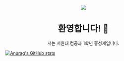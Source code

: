
<!--
**seongje4954/seongje4954** is a ✨ _special_ ✨ repository because its `README.md` (this file) appears on your GitHub profile.

Here are some ideas to get you started:

- 🔭 I’m currently working on ...
- 🌱 I’m currently learning ...
- 👯 I’m looking to collaborate on ...
- 🤔 I’m looking for help with ...
- 💬 Ask me about ...
- 📫 How to reach me: ...
- 😄 Pronouns: ...
- ⚡ Fun fact: ...
-->
<p align="center">
  <img src="https://img.shields.io/badge/👋-안녕하세요!-brightgreen?style=for-the-badge" />
</p>

<h1 align="center">환영합니다! 👋</h1>

<p align="center">
  저는 서원대 컴공과 1학년 홍성제입니다.<br>

[![Anurag's GitHub stats](https://github-readme-stats.vercel.app/apiseongje4954=anuraghazra)](https://github.com/anuraghazra/github-readme-stats)
